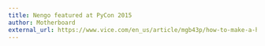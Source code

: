 ```yaml
---
title: Nengo featured at PyCon 2015
author: Motherboard
external_url: https://www.vice.com/en_us/article/mgb43p/how-to-make-a-human-brain-in-python
---
```


